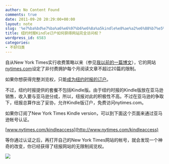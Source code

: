 ```yaml
---
author: No Content Found
comments: true
date: 2011-09-20 20:29:00+00:00
layout: note
slug: '%e7%ba%bd%e7%ba%a6%e6%97%b6%e6%8a%a5kindle%e8%ae%a2%e6%88%b7%e5%a6%82%e4%bd%95%e8%8e%b7%e5%be%97%e7%bd%91%e7%ab%99%e5%ae%8c%e5%85%a8%e8%ae%bf%e9%97%ae%e6%9d%83%ef%bc%9f'
title: 纽约时报Kindle订户如何获得网站完全访问权？
wordpress_id: 6583
categories:
- 不好归类
---
```


自从New York Times实行收费策略以来（参见[我以前的一篇博文](http://baibanbao.net/nonfiction/nytimes-digital-subscription-strategy-will-be-a-failure/)），它的网站[nytimes.com](http://www.nytimes.com)设定了非付费拥护每个月阅读文章不超过20篇的限制。





如果你想获得完整浏览权，只能[成为纽约时报的订户](http://www.nytimes.com/subscriptions/Multiproduct/lp5558.html?adxc=154009&adxa=260509&page=myaccount.nytimes.com/membercenter&pos=MA2&campaignId=37X37)。





不过，纽约时报提供的套餐不包括Kindle版。由于纽约时报的Kindle版放在亚马逊销售，收入要与亚马逊分成，所以，纽报对此的积极性不高。不过在亚马逊的争取下，纽报总算作出了妥协，允许Kindle版订户，免费访问nytimes.com。





如果你订阅了New York Times Kindle version，可以到下面这个页面来通过亚马逊帐号认证。





[www.nytimes.com/kindleaccess](http://www.nytimes.com/kindleaccess)





等你通过认证之后，再打开自己的New York Times网站的帐号，就会发现一个神奇的改变，你已经获得了纽报网站的无限制阅览权。





![](http://media.tumblr.com/tumblr_lru93iCnDg1qz6vj8.jpg)
